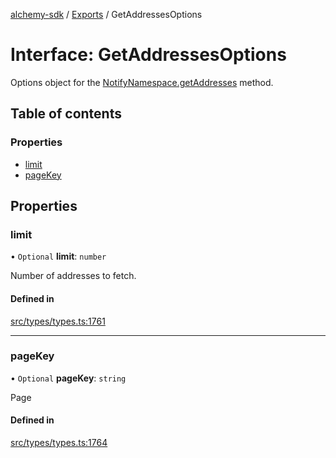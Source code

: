 [alchemy-sdk](../README.md) / [Exports](../modules.md) / GetAddressesOptions

# Interface: GetAddressesOptions

Options object for the [NotifyNamespace.getAddresses](../classes/NotifyNamespace.md#getaddresses) method.

## Table of contents

### Properties

- [limit](GetAddressesOptions.md#limit)
- [pageKey](GetAddressesOptions.md#pagekey)

## Properties

### limit

• `Optional` **limit**: `number`

Number of addresses to fetch.

#### Defined in

[src/types/types.ts:1761](https://github.com/alchemyplatform/alchemy-sdk-js/blob/c023713/src/types/types.ts#L1761)

___

### pageKey

• `Optional` **pageKey**: `string`

Page

#### Defined in

[src/types/types.ts:1764](https://github.com/alchemyplatform/alchemy-sdk-js/blob/c023713/src/types/types.ts#L1764)
